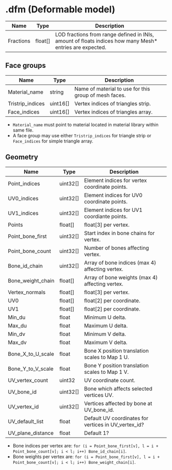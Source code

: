 # .dfm (Deformable model)


| Name      | Type    | Description                                                                                             |
| --------- | ------- | ------------------------------------------------------------------------------------------------------- |
| Fractions | float[] | LOD fractions from range defined in INIs, amount of floats indices how many Mesh* entries are expected. |


## Face groups

| Name             | Type     | Description                                           |
| ---------------- | -------- | ----------------------------------------------------- |
| Material_name    | string   | Name of material to use for this group of mesh faces. |
| Tristrip_indices | uint16[] | Vertex indices of triangles strip.                    |
| Face_indices     | uint16[] | Vertex indices of triangles array.                    |

* `Material_name` must point to material located in material library within same file.
* A face group may use either `Tristrip_indices` for triangle strip or `Face_indices` for simple triangle array.

## Geometry

| Name              | Type     | Description                                          |
| ----------------- | -------- | ---------------------------------------------------- |
| Point_indices     | uint32[] | Element indices for vertex coordinate points.        |
| UV0_indices       | uint32[] | Element indices for UV0 coordinate points.           |
| UV1_indices       | uint32[] | Element indices for UV1 coordiante points.           |
| Points            | float[]  | float[3] per vertex.                                 |
| Point_bone_first  | uint32[] | Start index in bone chains for vertex.               |
| Point_bone_count  | uint32[] | Number of bones affecting vertex.                    |
| Bone_id_chain     | uint32[] | Array of bone indices (max 4) affecting vertex.      |
| Bone_weight_chain | float[]  | Array of bone weights (max 4) affecting vertex.      |
| Vertex_normals    | float[]  | float[3] per vertex.                                 |
| UV0               | float[]  | float[2] per coordinate.                             |
| UV1               | float[]  | float[2] per coordinate.                             |
| Min_du            | float    | Minimum U delta.                                     |
| Max_du            | float    | Maximum U delta.                                     |
| Min_dv            | float    | Minimum V delta.                                     |
| Max_dv            | float    | Maximum V delta.                                     |
| Bone_X_to_U_scale | float    | Bone X position translation scales to Map 1 U.       |
| Bone_Y_to_V_scale | float    | Bone Y position translation scales to Map 1 V.       |
| UV_vertex_count   | uint32   | UV coordinate count.                                 |
| UV_bone_id        | uint32[] | Bone which affects selected vertices UV.             |
| UV_vertex_id      | uint32[] | Vertices affected by bone at UV_bone_id.             |
| UV_default_list   | float    | Default UV coordinates for vertices in UV_vertex_id? |
| UV_plane_distance | float    | Default 1?                                           |

* Bone indices per vertex are: `for (i = Point_bone_first[v], l = i + Point_bone_count[v]; i < l; i++) Bone_id_chain[i]`.
* Bone weights per vertex are: `for (i = Point_bone_first[v], l = i + Point_bone_count[v]; i < l; i++) Bone_weight_chain[i]`.

```
